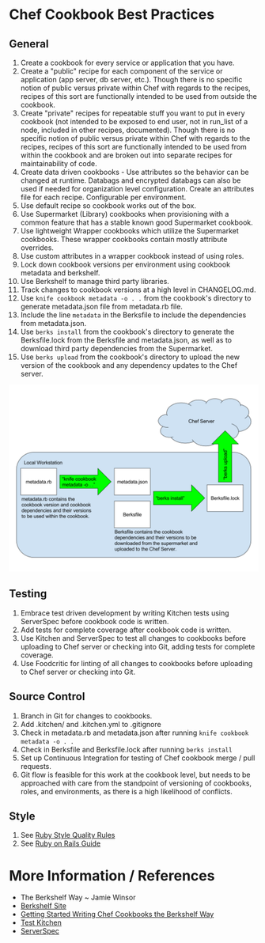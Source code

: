 # Chef Cookbook Best Practices

## General

  1. Create a cookbook for every service or application that you have.
  1. Create a "public" recipe for each component of the service or application (app server, db server, etc.).  Though there is no specific notion of public versus private within Chef with regards to the recipes, recipes of this sort are functionally intended to be used from outside the cookbook.
  1. Create "private" recipes for repeatable stuff you want to put in every cookbook (not intended to be exposed to end user, not in run_list of a node, included in other recipes, documented).  Though there is no specific notion of public versus private within Chef with regards to the recipes, recipes of this sort are functionally intended to be used from within the cookbook and are broken out into separate recipes for maintainability of code.
  1. Create data driven cookbooks - Use attributes so the behavior can be changed at runtime.  Databags and encrypted databags can also be used if needed for organization level configuration.  Create an attributes file for each recipe.  Configurable per environment.
  1. Use default recipe so cookbook works out of the box.
  1. Use Supermarket (Library) cookbooks when provisioning with a common feature that has a stable known good Supermarket cookbook.
  1. Use lightweight Wrapper cookbooks which utilize the Supermarket cookbooks.  These wrapper cookbooks contain mostly attribute overrides.
  1. Use custom attributes in a wrapper cookbook instead of using roles.
  1. Lock down cookbook versions per environment using cookbook metadata and berkshelf.
  1. Use Berkshelf to manage third party libraries.
  1. Track changes to cookbook versions at a high level in CHANGELOG.md.
  1. Use `knife cookbook metadata -o . .` from the cookbook's directory to generate metadata.json file from metadata.rb file.
  1. Include the line `metadata` in the Berksfile to include the dependencies from metadata.json.
  1. Use `berks install` from the cookbook's directory to generate the Berksfile.lock from the Berksfile and metadata.json, as well as to download third party dependencies from the Supermarket.
  1. Use `berks upload` from the cookbook's directory to upload the new version of the cookbook and any dependency updates to the Chef server.

![Berks Upload Flow](../assets/images/BerksUploadFlow.svg "Berks Upload Flow")


## Testing

  1. Embrace test driven development by writing Kitchen tests using ServerSpec before cookbook code is written.
  1. Add tests for complete coverage after cookbook code is written.
  1. Use Kitchen and ServerSpec to test all changes to cookbooks before uploading to Chef server or checking into Git, adding tests for complete coverage.
  1. Use Foodcritic for linting of all changes to cookbooks before uploading to Chef server or checking into Git.

## Source Control

  1. Branch in Git for changes to cookbooks.
  1. Add .kitchen/ and .kitchen.yml to .gitignore
  1. Check in metadata.rb and metadata.json after running `knife cookbook metadata -o . .`
  1. Check in Berksfile and Berksfile.lock after running `berks install`
  1. Set up Continuous Integration for testing of Chef cookbook merge / pull requests.
  1. Git flow is feasible for this work at the cookbook level, but needs to be approached with care from the standpoint of versioning of cookbooks, roles, and environments, as there is a high likelihood of conflicts.

## Style
  1. See [Ruby Style Quality Rules](ruby-style-quality-rules.md)
  1. See [Ruby on Rails Guide](ruby_on_rails.md)

More Information / References
=============================

  * The Berkshelf Way ~ Jamie Winsor
  * [Berkshelf Site](http://berkshelf.com/)
  * [Getting Started Writing Chef Cookbooks the Berkshelf Way](http://misheska.com/blog/2013/06/16/getting-started-writing-chef-cookbooks-the-berkshelf-way/)
  * [Test Kitchen](https://kitchen.ci/)
  * [ServerSpec](https://serverspec.org/)

